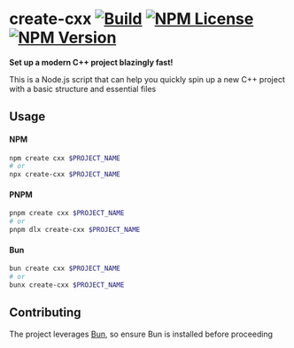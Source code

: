 # create-cxx [![Build](https://github.com/painfulexistence/create-cxx/actions/workflows/ci.yml/badge.svg?branch=main)](https://github.com/painfulexistence/create-cxx/actions/workflows/ci.yml) [![NPM License](https://img.shields.io/npm/l/create-cxx.svg?style=flat)](https://github.com/painfulexistence/create-cxx/blob/main/LICENSE) [![NPM Version](https://img.shields.io/npm/v/create-cxx.svg?style=flat)](https://www.npmjs.com/package/create-cxx)

<p><b>Set up a modern C++ project blazingly fast!</b></p>
This is a Node.js script that can help you quickly spin up a new C++ project with a basic structure and essential files <br/>

## Usage
#### NPM
```bash
npm create cxx $PROJECT_NAME
# or
npx create-cxx $PROJECT_NAME
```
#### PNPM
```bash
pnpm create cxx $PROJECT_NAME
# or
pnpm dlx create-cxx $PROJECT_NAME
```
#### Bun
```bash
bun create cxx $PROJECT_NAME
# or
bunx create-cxx $PROJECT_NAME
```

## Contributing
The project leverages <a href="https://bun.sh/">Bun</a>, so ensure Bun is installed before proceeding
